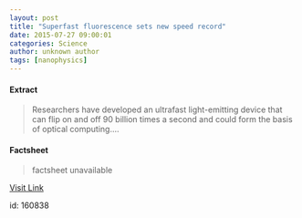```yaml
---
layout: post
title: "Superfast fluorescence sets new speed record"
date: 2015-07-27 09:00:01
categories: Science
author: unknown author
tags: [nanophysics]
---
```



#### Extract
>Researchers have developed an ultrafast light-emitting device that can flip on and off 90 billion times a second and could form the basis of optical computing....

#### Factsheet
>factsheet unavailable

[Visit Link](http://phys.org/news/2015-07-superfast-fluorescence.html)

id:  160838
